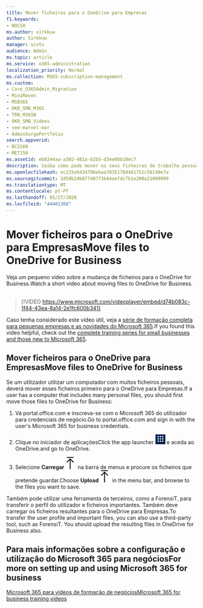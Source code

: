 ```yaml
---
title: Mover ficheiros para o OneDrive para Empresas
f1.keywords:
- NOCSH
ms.author: sirkkuw
author: Sirkkuw
manager: scotv
audience: Admin
ms.topic: article
ms.service: o365-administration
localization_priority: Normal
ms.collection: M365-subscription-management
ms.custom:
- Core_O365Admin_Migration
- MiniMaven
- MSB365
- OKR_SMB_M365
- TRN_M365B
- OKR_SMB_Videos
- seo-marvel-mar
- AdminSurgePortfolio
search.appverid:
- BCS160
- MET150
ms.assetid: eb8244aa-a302-481a-b2b5-d34e88b18ec7
description: Saiba como pode mover os seus ficheiros de trabalho pessoais e ficheiros de empresa seletivas para o OneDrive for Business em apenas alguns passos fáceis.
ms.openlocfilehash: ec225eb43d79bebaa7035178d4d1751c58149e7a
ms.sourcegitcommit: 2d59b24b877487f3b84aefdc7b1e200a21009999
ms.translationtype: MT
ms.contentlocale: pt-PT
ms.lasthandoff: 05/27/2020
ms.locfileid: "44401368"
---
```

# <a name="move-files-to-onedrive-for-business"></a><span data-ttu-id="c034f-103">Mover ficheiros para o OneDrive para Empresas</span><span class="sxs-lookup"><span data-stu-id="c034f-103">Move files to OneDrive for Business</span></span>

<span data-ttu-id="c034f-104">Veja um pequeno vídeo sobre a mudança de ficheiros para o OneDrive for Business.</span><span class="sxs-lookup"><span data-stu-id="c034f-104">Watch a short video about moving files to OneDrive for Business.</span></span><br><br>

> [!VIDEO https://www.microsoft.com/videoplayer/embed/d74b083c-1f44-43ea-8a14-2e1fc600b341] 

<span data-ttu-id="c034f-105">Caso tenha considerado este vídeo útil, veja a [série de formação completa para pequenas empresas e as novidades do Microsoft 365](https://support.office.com/article/6ab4bbcd-79cf-4000-a0bd-d42ce4d12816).</span><span class="sxs-lookup"><span data-stu-id="c034f-105">If you found this video helpful, check out the [complete training series for small businesses and those new to Microsoft 365](https://support.office.com/article/6ab4bbcd-79cf-4000-a0bd-d42ce4d12816).</span></span>


## <a name="move-files-to-onedrive-for-business"></a><span data-ttu-id="c034f-106">Mover ficheiros para o OneDrive para Empresas</span><span class="sxs-lookup"><span data-stu-id="c034f-106">Move files to OneDrive for Business</span></span>

<span data-ttu-id="c034f-107">Se um utilizador utilizar um computador com muitos ficheiros pessoais, deverá mover esses ficheiros primeiro para o OneDrive para Empresas.</span><span class="sxs-lookup"><span data-stu-id="c034f-107">If a user has a computer that includes many personal files, you should first move those files to OneDrive for Business:</span></span>
  
1. <span data-ttu-id="c034f-108">Vá portal.office.com e inscreva-se com o Microsoft 365 do utilizador para credenciais de negócio.</span><span class="sxs-lookup"><span data-stu-id="c034f-108">Go to portal.office.com and sign in with the user's Microsoft 365 for business credentials.</span></span>

2. <span data-ttu-id="c034f-109">Clique no iniciador de aplicações</span><span class="sxs-lookup"><span data-stu-id="c034f-109">Click the app launcher</span></span> ![The app launcher icon in Office 365](../media/7502f4ec-3c9a-435d-a7b4-b9cda85189a7.png) <span data-ttu-id="c034f-111">e aceda ao OneDrive.</span><span class="sxs-lookup"><span data-stu-id="c034f-111">and go to OneDrive.</span></span> 
    
3. <span data-ttu-id="c034f-112">Selecione **Carregar**![Upload](../media/d9b963b8-10af-42e2-953d-360301b83d3c.png) na barra de menus e procure os ficheiros que pretende guardar.</span><span class="sxs-lookup"><span data-stu-id="c034f-112">Choose **Upload**![Upload](../media/d9b963b8-10af-42e2-953d-360301b83d3c.png) in the menu bar, and browse to the files you want to save.</span></span> 
    
<span data-ttu-id="c034f-p101">Também pode utilizar uma ferramenta de terceiros, como a ForensiT, para transferir o perfil do utilizador e ficheiros importantes. Também deve carregar os ficheiros resultantes para o OneDrive para Empresas.</span><span class="sxs-lookup"><span data-stu-id="c034f-p101">To transfer the user profile and important files, you can also use a third-party tool, such as ForensiT. You should upload the resulting files in OneDrive for Business also.</span></span>
  
## <a name="for-more-on-setting-up-and-using-microsoft-365-for-business"></a><span data-ttu-id="c034f-115">Para mais informações sobre a configuração e utilização do Microsoft 365 para negócios</span><span class="sxs-lookup"><span data-stu-id="c034f-115">For more on setting up and using Microsoft 365 for business</span></span>

[<span data-ttu-id="c034f-116">Microsoft 365 para vídeos de formação de negócios</span><span class="sxs-lookup"><span data-stu-id="c034f-116">Microsoft 365 for business training videos</span></span>](https://support.office.com/article/6ab4bbcd-79cf-4000-a0bd-d42ce4d12816)
